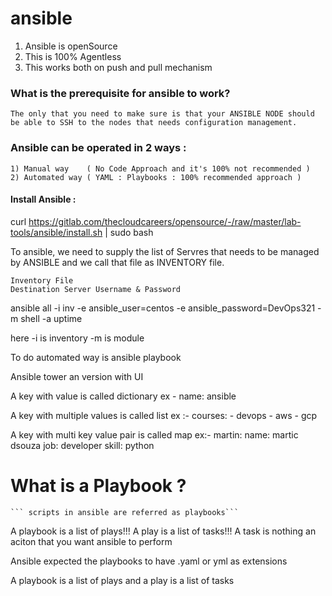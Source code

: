 # ansible

1) Ansible is openSource 
2) This is 100% Agentless
3) This works both on push and pull mechanism 

### What is the prerequisite for ansible to work?

 ```The only that you need to make sure is that your ANSIBLE NODE should be able to SSH to the nodes that needs configuration management.```


### Ansible can be operated in 2 ways : 

    1) Manual way    ( No Code Approach and it's 100% not recommended )
    2) Automated way ( YAML : Playbooks : 100% recommended approach )

#### Install Ansible :

curl https://gitlab.com/thecloudcareers/opensource/-/raw/master/lab-tools/ansible/install.sh | sudo bash

To ansible, we need to supply the list of Servres that needs to be managed by ANSIBLE and we call that file as INVENTORY file.

    Inventory File 
    Destination Server Username & Password

ansible all -i inv -e ansible_user=centos -e ansible_password=DevOps321 -m shell -a uptime

here -i is inventory -m is module

To do automated way is ansible playbook

Ansible tower an version with UI

A key with value is called dictionary
ex - name: ansible

A key with multiple values is called list
ex :-
courses:
    - devops
    - aws
    - gcp

A key with multi key value pair is called map
ex:-
martin:
    name: martic dsouza
    job: developer
    skill: python

# What is a Playbook ?
    ``` scripts in ansible are referred as playbooks```

A playbook is a list of plays!!!
A play is a list of tasks!!!
A task is nothing an aciton that you want ansible to perform

Ansible expected the playbooks to have .yaml or yml as extensions

A playbook is a list of plays and a play is a list of tasks





